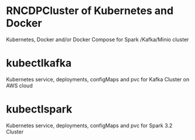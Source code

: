 # RNCDPCluster of Kubernetes and Docker
Kubernetes, Docker and/or Docker Compose for Spark /Kafka/Minio cluster 

# kubectlkafka
Kubernetes service, deployments, configMaps and pvc for Kafka Cluster 
on AWS cloud

# kubectlspark
Kubernetes service, deployments, configMaps and pvc for Spark 3.2 Cluster

